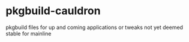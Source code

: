 # pkgbuild-cauldron
pkgbuild files for up and coming applications or tweaks not yet deemed stable for mainline
